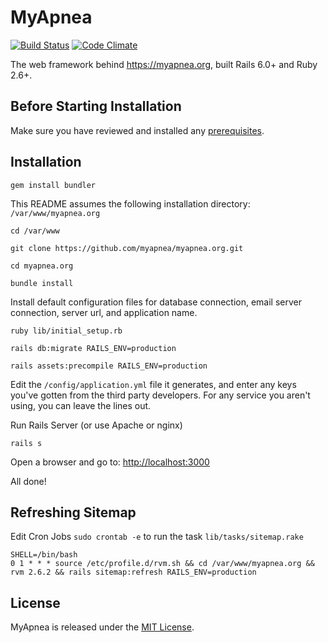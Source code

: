 # MyApnea

[![Build Status](https://travis-ci.com/myapnea/myapnea.org.svg?branch=master)](https://travis-ci.com/myapnea/myapnea.org)
[![Code Climate](https://codeclimate.com/github/myapnea/myapnea.org/badges/gpa.svg)](https://codeclimate.com/github/myapnea/myapnea.org)

The web framework behind https://myapnea.org, built Rails 6.0+ and Ruby 2.6+.

## Before Starting Installation

Make sure you have reviewed and installed any
[prerequisites](https://github.com/myapnea/myapnea.org/blob/master/PREREQUISITES.md).

## Installation

```
gem install bundler
```

This README assumes the following installation directory:
`/var/www/myapnea.org`

```
cd /var/www

git clone https://github.com/myapnea/myapnea.org.git

cd myapnea.org

bundle install
```

Install default configuration files for database connection, email server
connection, server url, and application name.

```
ruby lib/initial_setup.rb

rails db:migrate RAILS_ENV=production

rails assets:precompile RAILS_ENV=production
```

Edit the `/config/application.yml` file it generates, and enter any keys you've
gotten from the third party developers. For any service you aren't using, you
can leave the lines out.

Run Rails Server (or use Apache or nginx)

```
rails s
```

Open a browser and go to: [http://localhost:3000](http://localhost:3000)

All done!

## Refreshing Sitemap

Edit Cron Jobs `sudo crontab -e` to run the task `lib/tasks/sitemap.rake`

```
SHELL=/bin/bash
0 1 * * * source /etc/profile.d/rvm.sh && cd /var/www/myapnea.org && rvm 2.6.2 && rails sitemap:refresh RAILS_ENV=production
```

## License

MyApnea is released under the [MIT License](http://www.opensource.org/licenses/MIT).
